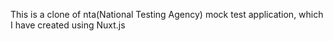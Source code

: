 This is a clone of nta(National Testing Agency) mock test application, which I have created using Nuxt.js
